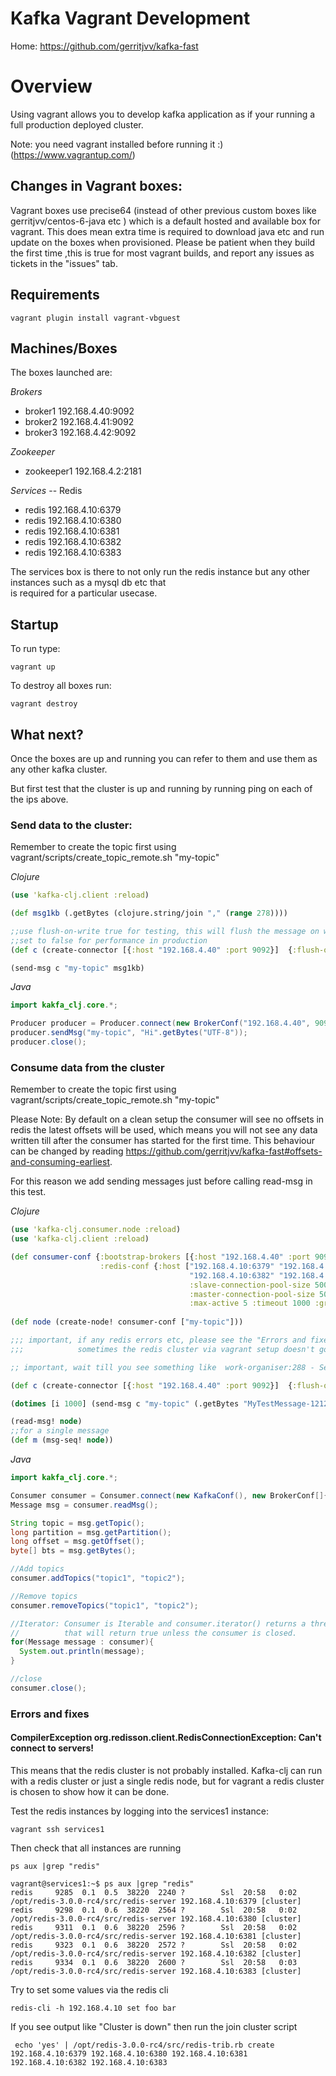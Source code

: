 Kafka Vagrant Development
==========================

Home: https://github.com/gerritjvv/kafka-fast



# Overview

Using vagrant allows you to develop kafka application as if your running a full production deployed cluster.

Note: you need vagrant installed before running it :) (https://www.vagrantup.com/)

## Changes in Vagrant boxes:

Vagrant boxes use precise64 (instead of other previous custom boxes like gerritjvv/centos-6-java etc ) which is a default hosted and available box for vagrant.
This does mean extra time is required to download java etc and run update on the boxes when provisioned. Please be patient when they build the first time
,this is true for most vagrant builds, and report any issues as tickets in the "issues" tab.

## Requirements


```vagrant plugin install vagrant-vbguest```

## Machines/Boxes

The boxes launched are:

*Brokers*
  * broker1 192.168.4.40:9092
  * broker2 192.168.4.41:9092
  * broker3 192.168.4.42:9092
  
*Zookeeper*
  * zookeeper1 192.168.4.2:2181


*Services* -- Redis

  * redis 192.168.4.10:6379
  * redis 192.168.4.10:6380
  * redis 192.168.4.10:6381
  * redis 192.168.4.10:6382
  * redis 192.168.4.10:6383

  
The services box is there to not only run the redis instance but any other instances such as a mysql db etc that  
is required for a particular usecase.

## Startup

To run type:

```vagrant up```

To destroy all boxes run:

```vagrant destroy```

## What next?

Once the boxes are up and running you can refer to them and use them as any other kafka cluster.

But first test that the cluster is up and running by running ping on each of the ips above.


### Send data to the cluster:

Remember to create the topic first using vagrant/scripts/create_topic_remote.sh "my-topic"

*Clojure*

```clojure
(use 'kafka-clj.client :reload)

(def msg1kb (.getBytes (clojure.string/join "," (range 278))))

;;use flush-on-write true for testing, this will flush the message on write to kafka
;;set to false for performance in production
(def c (create-connector [{:host "192.168.4.40" :port 9092}]  {:flush-on-write true}))

(send-msg c "my-topic" msg1kb)
```

*Java*

```java
import kakfa_clj.core.*;

Producer producer = Producer.connect(new BrokerConf("192.168.4.40", 9092));
producer.sendMsg("my-topic", "Hi".getBytes("UTF-8"));
producer.close();
```

### Consume data from the cluster

Remember to create the topic first using vagrant/scripts/create_topic_remote.sh "my-topic"

Please Note: By default on a clean setup the consumer will see no offsets in redis the latest offsets
will be used, which means you will not see any data written till after the consumer has started for the first time.
This behaviour can be changed by reading https://github.com/gerritjvv/kafka-fast#offsets-and-consuming-earliest.

For this reason we add sending messages just before calling read-msg in this test.



*Clojure*

```clojure
(use 'kafka-clj.consumer.node :reload)
(use 'kafka-clj.client :reload)

(def consumer-conf {:bootstrap-brokers [{:host "192.168.4.40" :port 9092}]
                    :redis-conf {:host ["192.168.4.10:6379" "192.168.4.10:6380" "192.168.4.10:6381"
                                        "192.168.4.10:6382" "192.168.4.10:6383" ]
                                        :slave-connection-pool-size 500
                                        :master-connection-pool-size 500
                                        :max-active 5 :timeout 1000 :group-name "test"} :conf {}})
                                        
(def node (create-node! consumer-conf ["my-topic"]))

;;; important, if any redis errors etc, please see the "Errors and fixes" section
;;;            sometimes the redis cluster via vagrant setup doesn't go 100% :(.

;; important, wait till you see something like  work-organiser:288 - Set initial offsets [ my-topic / 0 ]:  42336

(def c (create-connector [{:host "192.168.4.40" :port 9092}]  {:flush-on-write true}))

(dotimes [i 1000] (send-msg c "my-topic" (.getBytes "MyTestMessage-12121212121212121212")))

(read-msg! node)
;;for a single message
(def m (msg-seq! node))

```

*Java*

```java
import kakfa_clj.core.*;

Consumer consumer = Consumer.connect(new KafkaConf(), new BrokerConf[]{new BrokerConf("192.168.4.40", 9092)}, new RedisConf("192.168.4.10", 6379, "test-group"), "my-topic");
Message msg = consumer.readMsg();

String topic = msg.getTopic();
long partition = msg.getPartition();
long offset = msg.getOffset();
byte[] bts = msg.getBytes();

//Add topics
consumer.addTopics("topic1", "topic2");

//Remove topics
consumer.removeTopics("topic1", "topic2");

//Iterator: Consumer is Iterable and consumer.iterator() returns a threadsafe iterator
//          that will return true unless the consumer is closed.
for(Message message : consumer){
  System.out.println(message);
}

//close
consumer.close();
```

### Errors and fixes

#### CompilerException org.redisson.client.RedisConnectionException: Can't connect to servers!

This means that the redis cluster is not probably installed. Kafka-clj can run with a redis cluster or
just a single redis node, but for vagrant a redis cluster is chosen to show how it can be done.

Test the redis instances by logging into the services1 instance:

```vagrant ssh services1```

Then check that all instances are running

```ps aux |grep "redis"```
```
vagrant@services1:~$ ps aux |grep "redis"
redis     9285  0.1  0.5  38220  2240 ?        Ssl  20:58   0:02 /opt/redis-3.0.0-rc4/src/redis-server 192.168.4.10:6379 [cluster]
redis     9298  0.1  0.6  38220  2564 ?        Ssl  20:58   0:02 /opt/redis-3.0.0-rc4/src/redis-server 192.168.4.10:6380 [cluster]
redis     9311  0.1  0.6  38220  2596 ?        Ssl  20:58   0:02 /opt/redis-3.0.0-rc4/src/redis-server 192.168.4.10:6381 [cluster]
redis     9323  0.1  0.6  38220  2572 ?        Ssl  20:58   0:02 /opt/redis-3.0.0-rc4/src/redis-server 192.168.4.10:6382 [cluster]
redis     9334  0.1  0.6  38220  2600 ?        Ssl  20:58   0:03 /opt/redis-3.0.0-rc4/src/redis-server 192.168.4.10:6383 [cluster]
```

Try to set some values via the redis cli

```
redis-cli -h 192.168.4.10 set foo bar
```

If you see output like "Cluster is down" then run the join cluster script

``` echo 'yes' | /opt/redis-3.0.0-rc4/src/redis-trib.rb create 192.168.4.10:6379 192.168.4.10:6380 192.168.4.10:6381 192.168.4.10:6382 192.168.4.10:6383```



